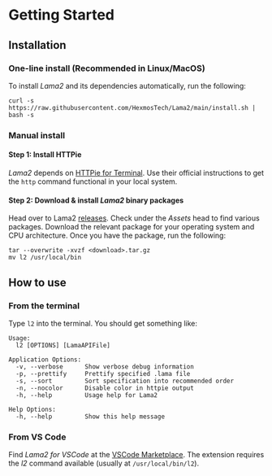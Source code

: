 # Getting Started

## Installation

### One-line install (Recommended in Linux/MacOS)

To install *Lama2* and its dependencies automatically, run the following:

```
curl -s https://raw.githubusercontent.com/HexmosTech/Lama2/main/install.sh | bash -s
```

### Manual install

#### Step 1: Install HTTPie

*Lama2* depends on [HTTPie for Terminal](https://httpie.io/cli). Use
their official instructions to get the `http` command functional in
your local system. 

#### Step 2: Download & install *Lama2* binary packages

Head over to Lama2 [releases](https://github.com/HexmosTech/Lama2/releases). Check under
the *Assets* head to find various packages. Download the relevant package for your 
operating system and CPU architecture. Once you have the package, run the following:

```
tar --overwrite -xvzf <download>.tar.gz
mv l2 /usr/local/bin
```


## How to use

### From the terminal

Type `l2` into the terminal. You should get something like:

```
Usage:
  l2 [OPTIONS] [LamaAPIFile]

Application Options:
  -v, --verbose      Show verbose debug information
  -p, --prettify     Prettify specified .lama file
  -s, --sort         Sort specification into recommended order
  -n, --nocolor      Disable color in httpie output
  -h, --help         Usage help for Lama2

Help Options:
  -h, --help         Show this help message
```

### From VS Code

Find *Lama2 for VSCode* at the [VSCode Marketplace](https://marketplace.visualstudio.com/items?itemName=hexmos.Lama2). The extension requires the *l2* command available (usually at `/usr/local/bin/l2`).